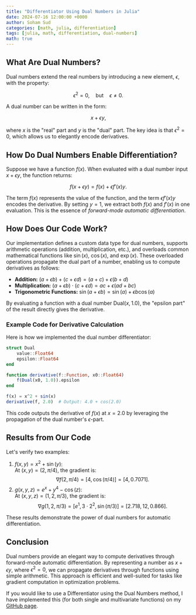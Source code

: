 ```yaml
---
title: "Differentiator Using Dual Numbers in Julia"
date: 2024-07-16 12:00:00 +0000
author: Soham Sud
categories: [math, julia, differentiation]
tags: [julia, math, differentiation, dual-numbers]
math: true
---
```


## What Are Dual Numbers?

Dual numbers extend the real numbers by introducing a new element, $\epsilon$, with the property:

$$
\epsilon^2 = 0, \quad \text{but} \quad \epsilon \neq 0.
$$

A dual number can be written in the form:

$$
x + \epsilon y,
$$

where $x$ is the "real" part and $y$ is the "dual" part. The key idea is that $\epsilon^2 = 0$, which allows us to elegantly encode derivatives.

## How Do Dual Numbers Enable Differentiation?

Suppose we have a function $f(x)$. When evaluated with a dual number input $x + \epsilon y$, the function returns:

$$
f(x + \epsilon y) = f(x) + \epsilon f'(x) y.
$$

The term $f(x)$ represents the value of the function, and the term $\epsilon f'(x) y$ encodes the derivative. By setting $y = 1$, we extract both $f(x)$ and $f'(x)$ in one evaluation. This is the essence of *forward-mode automatic differentiation*.

## How Does Our Code Work?

Our implementation defines a custom data type for dual numbers, supports arithmetic operations (addition, multiplication, etc.), and overloads common mathematical functions like $\sin(x)$, $\cos(x)$, and $\exp(x)$. These overloaded operations propagate the dual part of a number, enabling us to compute derivatives as follows:

- **Addition:** $(a + \epsilon b) + (c + \epsilon d) = (a + c) + \epsilon (b + d)$
- **Multiplication:** $(a + \epsilon b) \cdot (c + \epsilon d) = ac + \epsilon (ad + bc)$
- **Trigonometric Functions:** $\sin(a + \epsilon b) = \sin(a) + \epsilon b \cos(a)$

By evaluating a function with a dual number $\text{Dual}(x, 1.0)$, the "epsilon part" of the result directly gives the derivative.

### Example Code for Derivative Calculation

Here is how we implemented the dual number differentiator:

```julia
struct Dual
    value::Float64
    epsilon::Float64
end

function derivative(f::Function, x0::Float64)
    f(Dual(x0, 1.0)).epsilon
end

f(x) = x^2 + sin(x)
derivative(f, 2.0)  # Output: 4.0 + cos(2.0)
```

This code outputs the derivative of $f(x)$ at $x = 2.0$ by leveraging the propagation of the dual number's $\epsilon$-part.

## Results from Our Code

Let's verify two examples:

1. $f(x, y) = x^2 + \sin(y)$:  
   At $(x, y) = (2, \pi/4)$, the gradient is:
   $$
   \nabla f(2, \pi/4) = [4, \cos(\pi/4)] = [4, 0.7071].
   $$
2. $g(x, y, z) = e^x + y^4 - \cos(z)$:  
   At $(x, y, z) = (1, 2, \pi/3)$, the gradient is:
   $$
   \nabla g(1, 2, \pi/3) = [e^1, 3 \cdot 2^2, \sin(\pi/3)] = [2.718, 12, 0.866].
   $$

These results demonstrate the power of dual numbers for automatic differentiation.

## Conclusion

Dual numbers provide an elegant way to compute derivatives through forward-mode automatic differentiation. By representing a number as $x + \epsilon y$, where $\epsilon^2 = 0$, we can propagate derivatives through functions using simple arithmetic. This approach is efficient and well-suited for tasks like gradient computation in optimization problems.

If you would like to use a Differentiator using the Dual Numbers method, I have implemented this (for both single and multivariate functions) on my [GitHub page](https://github.com/ssohamsud). 